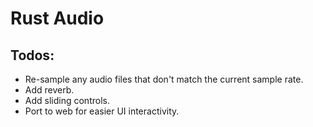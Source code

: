 # Rust Audio

## Todos:
- Re-sample any audio files that don't match the current sample rate.
- Add reverb.
- Add sliding controls.
- Port to web for easier UI interactivity.
